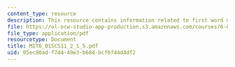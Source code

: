 ```yaml
---
content_type: resource
description: This resource contains information related to first word machine.
file: https://ol-ocw-studio-app-production.s3.amazonaws.com/courses/6-01sc-introduction-to-electrical-engineering-and-computer-science-i-spring-2011/05ec80adf74449e3b684bcf6f44d4df2_MIT6_01SCS11_2_1_5.pdf
file_type: application/pdf
resourcetype: Document
title: MIT6_01SCS11_2_1_5.pdf
uid: 05ec80ad-f744-49e3-b684-bcf6f44d4df2
---
```


